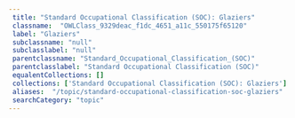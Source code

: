 ```yaml
--- 
 title: "Standard Occupational Classification (SOC): Glaziers" 
 classname:  "OWLClass_9329deac_f1dc_4651_a11c_550175f65120" 
 label: "Glaziers" 
 subclassname: "null" 
 subclasslabel: "null" 
 parentclassname: "Standard_Occupational_Classification_(SOC)" 
 parentclasslabel: "Standard Occupational Classification (SOC)" 
 equalentCollections: [] 
 collections: ['Standard Occupational Classification (SOC): Glaziers']
 aliases:  "/topic/standard-occupational-classification-soc-glaziers"  
 searchCategory: "topic" 
---
```

